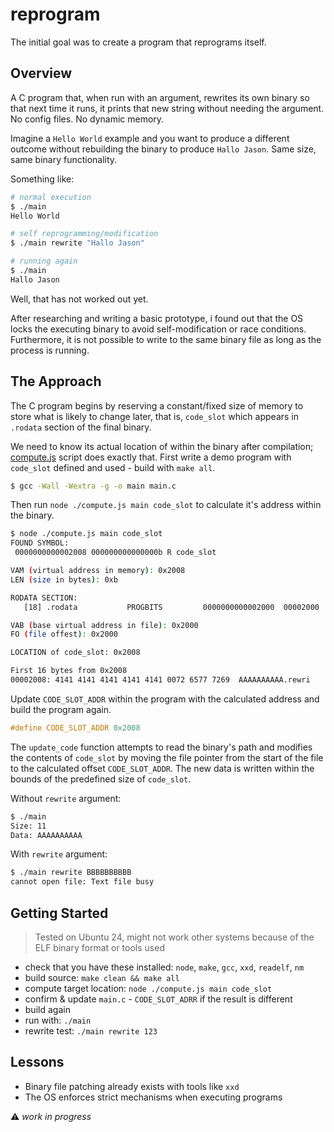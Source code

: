 # reprogram

The initial goal was to create a program that reprograms itself.

## Overview

A C program that, when run with an argument, rewrites its own binary so that next time it runs, it prints that new string without needing the argument. No config files. No dynamic memory.

Imagine a `Hello World` example and you want to produce a different outcome without rebuilding the binary to produce `Hallo Jason`. Same size, same binary functionality.

Something like:

```sh
# normal execution
$ ./main
Hello World

# self reprogramming/modification
$ ./main rewrite "Hallo Jason"

# running again
$ ./main
Hallo Jason
```

Well, that has not worked out yet.

After researching and writing a basic prototype, i found out that the OS
locks the executing binary to avoid self-modification or race conditions.
Furthermore, it is not possible to write to the same binary file as long as the process is running.

## The Approach

The C program begins by reserving a constant/fixed size of memory to store what is likely to change later, that is, `code_slot` which appears in `.rodata` section of the final binary.

We need to know its actual location of within the binary after compilation; [compute.js](./compute.js) script does exactly that.
First write a demo program with `code_slot` defined and used - build with `make all`.

```sh
$ gcc -Wall -Wextra -g -o main main.c
```

Then run `node ./compute.js main code_slot` to calculate it's address within the binary.

```sh
$ node ./compute.js main code_slot
FOUND SYMBOL:
 0000000000002008 000000000000000b R code_slot

VAM (virtual address in memory): 0x2008
LEN (size in bytes): 0xb

RODATA SECTION:
   [18] .rodata           PROGBITS         0000000000002000  00002000

VAB (base virtual address in file): 0x2000
FO (file offest): 0x2000

LOCATION of code_slot: 0x2008

First 16 bytes from 0x2008
00002008: 4141 4141 4141 4141 4141 0072 6577 7269  AAAAAAAAAA.rewri
```

Update `CODE_SLOT_ADDR` within the program with the calculated address and build the program again.
```c
#define CODE_SLOT_ADDR 0x2008
```

The `update_code` function attempts to read the binary's path and modifies the contents of `code_slot` by moving the file pointer from the start of the file to the calculated offset `CODE_SLOT_ADDR`. The new data is written within the bounds of the predefined size of `code_slot`.

Without `rewrite` argument:

```sh
$ ./main
Size: 11
Data: AAAAAAAAAA
```

With `rewrite` argument:

```sh
$ ./main rewrite BBBBBBBBBB
cannot open file: Text file busy
```

## Getting Started

> Tested on Ubuntu 24, might not work other systems
> because of the ELF binary format or tools used

- check that you have these installed: `node`, `make`, `gcc`, `xxd`, `readelf`, `nm`
- build source: `make clean && make all`
- compute target location: `node ./compute.js main code_slot`
- confirm & update `main.c` - `CODE_SLOT_ADRR` if the result is different
- build again
- run with: `./main`
- rewrite test: `./main rewrite 123`

## Lessons

- Binary file patching already exists with tools like `xxd`
- The OS enforces strict mechanisms when executing programs

:warning: _work in progress_
